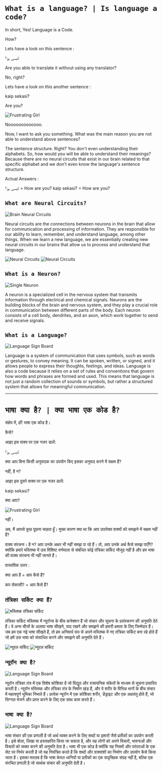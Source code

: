 # **`What is a language? | Is language a code?`**

In short, Yes! Language is a Code.

How?

Lets have a look on this sentence :

کیسی ہو؟

Are you able to translate it without using any translator?

No, right?

Lets have a look on this another sentence :

kaip sekasi?

Are you?

![Frustrating Girl](../assets/02/frustrating_girl.jpeg)

Nooooooooooooo.

Now, I want to ask you something. What was the main reason you are not able to understand above sentences?

The sentence structure. Right? You don't even understanding their alphabets. So, how would you will be able to understand their meanings? Because there are no neural circuits that exist in our brain related to that specific alphabet and we don't even know the language's sentence structure.

Actual Answers :

کیسی ہو؟ = How are you?
kaip sekasi? = How are you?

## **`What are Neural Circuits?`**

![Brain Neural Circuits](../assets/02/3d_brain_neural_circuits.webp)

Neural circuits are the connections between neurons in the brain that allow for communication and processing of information. They are responsible for our ability to learn, remember, and understand language, among other things. When we learn a new language, we are essentially creating new neural circuits in our brains that allow us to process and understand that language.

![Neural Circuits](../assets/02/neural_circuits_01.webp)
![Neural Circuits](../assets/02/neural_circuits.webp)

## **`What is a Neuron?`**

![Single Neuron](../assets/02/single_neuron.png)

A neuron is a specialized cell in the nervous system that transmits information through electrical and chemical signals. Neurons are the building blocks of the brain and nervous system, and they play a crucial role in communication between different parts of the body. Each neuron consists of a cell body, dendrites, and an axon, which work together to send and receive signals.

## **`What is a Language?`**

![Language Sign Board](../assets/02/language_sign_board.jpg)

Language is a system of communication that uses symbols, such as words or gestures, to convey meaning. It can be spoken, written, or signed, and it allows people to express their thoughts, feelings, and ideas. Language is also a code because it relies on a set of rules and conventions that govern how words and phrases are formed and used. This means that language is not just a random collection of sounds or symbols, but rather a structured system that allows for meaningful communication.

---

# **`भाषा क्या है? | क्या भाषा एक कोड है?`**

संक्षेप में, हाँ! भाषा एक कोड है।

कैसे?

आइए इस वाक्य पर एक नज़र डालें:

کیسی ہو؟

क्या आप बिना किसी अनुवादक का उपयोग किए इसका अनुवाद करने में सक्षम हैं?

नहीं, है न?

आइए इस दूसरे वाक्य पर एक नज़र डालें:

kaip sekasi?

क्या आप?

![Frustrating Girl](../assets/02/frustrating_girl.jpeg)

नहीं।

अब, मैं आपसे कुछ पूछना चाहता हूँ। मुख्य कारण क्या था कि आप उपरोक्त वाक्यों को समझने में सक्षम नहीं हैं?

वाक्य संरचना। है न? आप उनके अक्षर भी नहीं समझ पा रहे हैं। तो, आप उनके अर्थ कैसे समझ पाएँगे? क्योंकि हमारे मस्तिष्क में उस विशिष्ट वर्णमाला से संबंधित कोई तंत्रिका सर्किट मौजूद नहीं है और हम भाषा की वाक्य संरचना भी नहीं जानते हैं।

वास्तविक उत्तर :

क्या आप हैं = आप कैसे हैं?

कप सेकासी? = आप कैसे हैं?

## **`तंत्रिका सर्किट क्या हैं?`**

![मस्तिष्क तंत्रिका सर्किट](../assets/02/3d_brain_neural_circuits.webp)

तंत्रिका सर्किट मस्तिष्क में न्यूरॉन्स के बीच कनेक्शन हैं जो संचार और सूचना के प्रसंस्करण की अनुमति देते हैं। वे अन्य चीजों के अलावा भाषा सीखने, याद रखने और समझने की हमारी क्षमता के लिए जिम्मेदार हैं। जब हम एक नई भाषा सीखते हैं, तो हम अनिवार्य रूप से अपने मस्तिष्क में नए तंत्रिका सर्किट बना रहे होते हैं जो हमें उस भाषा को संसाधित करने और समझने की अनुमति देते हैं।

![न्यूरल सर्किट](../assets/02/neural_circuits_01.webp)
![न्यूरल सर्किट](../assets/02/neural_circuits.webp)

## **`न्यूरॉन क्या है?`**

![Language Sign Board](../assets/02/single_neuron.png)

न्यूरॉन तंत्रिका तंत्र में एक विशेष कोशिका है जो विद्युत और रासायनिक संकेतों के माध्यम से सूचना प्रसारित करती है। न्यूरॉन मस्तिष्क और तंत्रिका तंत्र के निर्माण खंड हैं, और वे शरीर के विभिन्न भागों के बीच संचार में महत्वपूर्ण भूमिका निभाते हैं। प्रत्येक न्यूरॉन में एक कोशिका शरीर, डेंड्राइट और एक अक्षतंतु होते हैं, जो सिग्नल भेजने और प्राप्त करने के लिए एक साथ काम करते हैं।

## **`भाषा क्या है?`**

![Language Sign Board](../assets/02/language_sign_board.jpg)

भाषा संचार की एक प्रणाली है जो अर्थ व्यक्त करने के लिए शब्दों या इशारों जैसे प्रतीकों का उपयोग करती है। इसे बोला, लिखा या हस्ताक्षरित किया जा सकता है, और यह लोगों को अपने विचारों, भावनाओं और विचारों को व्यक्त करने की अनुमति देता है। भाषा भी एक कोड है क्योंकि यह नियमों और परंपराओं के एक सेट पर निर्भर करती है जो यह नियंत्रित करते हैं कि शब्दों और वाक्यांशों का निर्माण और उपयोग कैसे किया जाता है। इसका मतलब है कि भाषा केवल ध्वनियों या प्रतीकों का एक यादृच्छिक संग्रह नहीं है, बल्कि एक संरचित प्रणाली है जो सार्थक संचार की अनुमति देती है।
